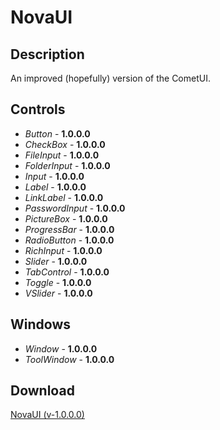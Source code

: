 # NovaUI
## Description
An improved (hopefully) version of the CometUI.

## Controls
  - *Button* - **1.0.0.0**
  - *CheckBox* - **1.0.0.0**
  - *FileInput* - **1.0.0.0**
  - *FolderInput* - **1.0.0.0**
  - *Input* - **1.0.0.0**
  - *Label* - **1.0.0.0**
  - *LinkLabel* - **1.0.0.0**
  - *PasswordInput* - **1.0.0.0**
  - *PictureBox* - **1.0.0.0**
  - *ProgressBar* - **1.0.0.0**
  - *RadioButton* - **1.0.0.0**
  - *RichInput* - **1.0.0.0**
  - *Slider* - **1.0.0.0**
  - *TabControl* - **1.0.0.0**
  - *Toggle* - **1.0.0.0**
  - *VSlider* - **1.0.0.0**

## Windows
  - *Window* - **1.0.0.0**
  - *ToolWindow* - **1.0.0.0**

## Download
[NovaUI (v-1.0.0.0)](https://github.com/Lexz-08/NovaUI/releases/latest/download/NovaUI.dll)
